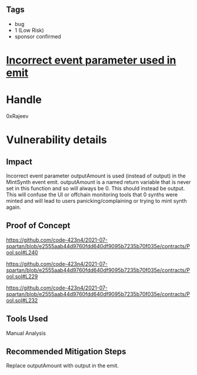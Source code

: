 ## Tags

- bug
- 1 (Low Risk)
- sponsor confirmed

# [Incorrect event parameter used in emit](https://github.com/code-423n4/2021-07-spartan-findings/issues/119) 

# Handle

0xRajeev


# Vulnerability details

## Impact

Incorrect event parameter outputAmount is used (instead of output) in the MintSynth event emit. outputAmount is a named return variable that is never set in this function and so will always be 0. This should instead be output. This will confuse the UI or offchain monitoring tools that 0 synths were minted and will lead to users panicking/complaining or trying to mint synth again.

## Proof of Concept

https://github.com/code-423n4/2021-07-spartan/blob/e2555aab44d9760fdd640df9095b7235b70f035e/contracts/Pool.sol#L240

https://github.com/code-423n4/2021-07-spartan/blob/e2555aab44d9760fdd640df9095b7235b70f035e/contracts/Pool.sol#L229

https://github.com/code-423n4/2021-07-spartan/blob/e2555aab44d9760fdd640df9095b7235b70f035e/contracts/Pool.sol#L232

## Tools Used

Manual Analysis

## Recommended Mitigation Steps

Replace outputAmount with output in the emit.

